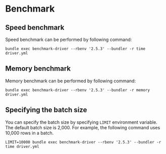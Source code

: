 # Benchmark

## Speed benchmark

Speed benchmark can be performed by following command:

```
bundle exec benchmark-driver --rbenv '2.5.3' --bundler -r time driver.yml
```

## Memory benchmark

Memory benchmark can be performed by following command:

```
bundle exec benchmark-driver --rbenv '2.5.3' --bundler -r memory driver.yml
```

## Specifying the batch size

You can specify the batch size by specifying `LIMIT` environment variable.  The default batch size is 2,000.  For example, the following command uses 10,000 rows in a batch.

```
LIMIT=10000 bundle exec benchmark-driver --rbenv '2.5.3' --bundler -r time driver.yml
```
